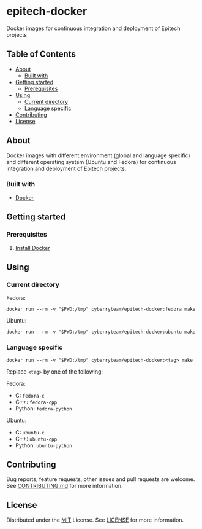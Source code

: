 # epitech-docker

Docker images for continuous integration and deployment of Epitech projects

## Table of Contents

- [About](#about)
  - [Built with](#built-with)
- [Getting started](#getting-started)
  - [Prerequisites](#prerequisites)
- [Using](#using)
  - [Current directory](#current-directory)
  - [Language specific](#language-specific)
- [Contributing](#contributing)
- [License](#license)

## About

Docker images with different environment (global and language specific) and different operating system (Ubuntu and Fedora) for continuous integration and deployment of Epitech projects.

### Built with

- [Docker](https://www.docker.com/)

## Getting started

### Prerequisites

1. [Install Docker](https://docs.docker.com/get-docker/)

## Using

### Current directory

Fedora:

```shell script
docker run --rm -v "$PWD:/tmp" cyberryteam/epitech-docker:fedora make
```

Ubuntu:

```shell script
docker run --rm -v "$PWD:/tmp" cyberryteam/epitech-docker:ubuntu make
```

### Language specific

```shell script
docker run --rm -v "$PWD:/tmp" cyberryteam/epitech-docker:<tag> make
```

Replace `<tag>` by one of the following:

Fedora:

- C: `fedora-c`
- C++: `fedora-cpp`
- Python: `fedora-python`

Ubuntu:

- C: `ubuntu-c`
- C++: `ubuntu-cpp`
- Python: `ubuntu-python`

## Contributing

Bug reports, feature requests, other issues and pull requests are welcome.
See [CONTRIBUTING.md](CONTRIBUTING.md) for more information.

## License

Distributed under the [MIT](https://spdx.org/licenses/MIT.html) License.
See [LICENSE](LICENSE) for more information.
